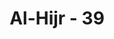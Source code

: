 ---
title: "Al-Hijr - 39"
no: 39
arabic_no: ٣٩
ayah: قَالَ رَبِّ بِمَآ اَغْوَيْتَنِيْ لَاُزَيِّنَنَّ لَهُمْ فِى الْاَرْضِ وَلَاُغْوِيَنَّهُمْ اَجْمَعِيْنَۙ  
translation: "Ia (Iblis) berkata, “Tuhanku, oleh karena Engkau telah memutuskan bahwa aku sesat, aku pasti akan jadikan (kejahatan) terasa indah bagi mereka di bumi, dan aku akan menyesatkan mereka semuanya,"
tafsir: "Karena telah dikutuk dan dilaknat Allah dengan menjauhkannya dari nikmat-Nya dan menjadikan ia sesat dan hina, Iblis memohon supaya Allah memberi kesempatan untuk menyesatkan anak cucu Adam dengan menjadikan perbuatan jahat menjadi baik menurut pandangannya. Dengan demikian, akan menarik hati mereka sehingga tanpa disadari mereka melakukan perbuatan-perbuatan yang jahat itu. Namun hal itu tidak berlaku bagi hamba-hamba yang ikhlas dan saleh, yang tidak dapat dipalingkan dari kebenaran.\n\nMenurut sebagian mufasir, setelah dikutuk, Iblis tidak memohon ampun kepada Allah, tetapi malahan bersumpah akan menipu dan memperdaya anak cucu Adam sampai hari kiamat, kecuali hamba-hamba yang saleh dan ikhlas. Mereka tidak dapat ditipu dan diperdaya karena kekuatan imannya, berdasarkan firman Allah swt:\n\n(Iblis) menjawab, \"Demi kemuliaan-Mu, pasti aku akan menyesatkan mereka semuanya, kecuali hamba-hamba-Mu yang terpilih di antara mereka.\" (shad/38: 82-83)\n\nSumpah ini benar-benar dilaksanakan dan diwujudkan Iblis dengan segala kemampuan yang ada padanya, sebagaimana firman Allah swt:\n\n(Iblis) menjawab, \"Karena Engkau telah menyesatkan aku, pasti aku akan selalu menghalangi mereka dari jalan-Mu yang lurus, kemudian pasti aku akan mendatangi mereka dari depan, dari belakang, dari kanan dan dari kiri mereka. Dan Engkau tidak akan mendapati kebanyakan mereka bersyukur.\" (al-A'raf/7: 16-17)\n\nAllah swt menyatakan bahwa Iblis dapat memenuhi target sumpahnya dengan menyesatkan sebagian besar manusia. Allah berfirman:\n\nDan sungguh, Iblis telah dapat meyakinkan terhadap mereka kebenaran sangkaannya, lalu mereka mengikutinya, kecuali sebagian dari orang-orang mukmin. (Saba/34: 20)\n\nOrang-orang yang mengikuti setan dan Iblis menjadikannya sebagai pimpinan mereka, sebagaimana firman Allah swt:\n\nWahai anak cucu Adam! Janganlah sampai kamu tertipu oleh setan sebagaimana halnya dia (setan) telah mengeluarkan ibu bapakmu dari surga, dengan menanggalkan pakaian keduanya untuk memperlihatkan aurat keduanya. Sesungguhnya dia dan pengikutnya dapat melihat kamu dari suatu tempat yang kamu tidak bisa melihat mereka. Sesungguhnya Kami telah menjadikan setan-setan itu pemimpin bagi orang-orang yang tidak beriman. (al-A'raf/7: 27)"
---
